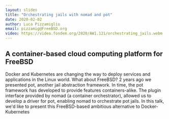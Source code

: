 ```yaml
---
layout: slides
title: "Orchestrating jails with nomad and pot"
date: 2020-02-02
author: Luca Pizzamiglio
email: pizzamig@FreeBSD.org
video: https://video.fosdem.org/2020/AW1.121/orchestrating_jails.webm
---
```

## A container-based cloud computing platform for FreeBSD

Docker and Kubernetes are changing the way to deploy services and applications
in the Linux world. What about FreeBSD? 2 years ago we presented pot, another
jail abstraction framework. In time, the pot framework has developed to provide
features containers-alike. The plugin interface provided by nomad (a container
orchestrator), allowed us to develop a driver for pot, enabling nomad to
orchestrate pot jails. In this talk, we'd like to present this FreeBSD-based
ambitious alternative to Docker-Kubernetes
